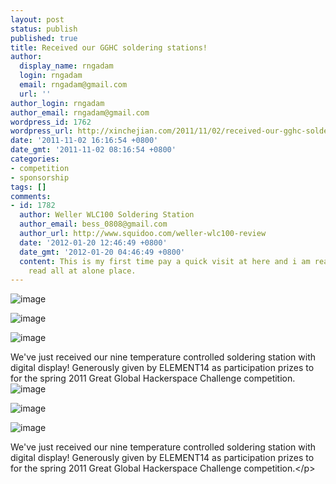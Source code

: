 ```yaml
---
layout: post
status: publish
published: true
title: Received our GGHC soldering stations!
author:
  display_name: rngadam
  login: rngadam
  email: rngadam@gmail.com
  url: ''
author_login: rngadam
author_email: rngadam@gmail.com
wordpress_id: 1762
wordpress_url: http://xinchejian.com/2011/11/02/received-our-gghc-soldering-stations/
date: '2011-11-02 16:16:54 +0800'
date_gmt: '2011-11-02 08:16:54 +0800'
categories:
- competition
- sponsorship
tags: []
comments:
- id: 1782
  author: Weller WLC100 Soldering Station
  author_email: bess_0808@gmail.com
  author_url: http://www.squidoo.com/weller-wlc100-review
  date: '2012-01-20 12:46:49 +0800'
  date_gmt: '2012-01-20 04:46:49 +0800'
  content: This is my first time pay a quick visit at here and i am really happy to
    read all at alone place.
---
```

<p><!--:en--><img style="display: block; margin-right: auto; margin-left: auto;" src="http:&#47;&#47;xinchejian.com&#47;wp-content&#47;uploads&#47;2011&#47;11&#47;wpid-IMG_20111102_160253-1.jpg" alt="image" &#47;></p>
<p><img style="display: block; margin-right: auto; margin-left: auto;" src="http:&#47;&#47;xinchejian.com&#47;wp-content&#47;uploads&#47;2011&#47;11&#47;wpid-IMG_20111102_160428-1.jpg" alt="image" &#47;></p>
<p><img style="display: block; margin-right: auto; margin-left: auto;" src="http:&#47;&#47;xinchejian.com&#47;wp-content&#47;uploads&#47;2011&#47;11&#47;wpid-IMG_20111102_160811-1.jpg" alt="image" &#47;></p>
<p>We've just received our nine temperature controlled soldering station with digital display! Generously given by ELEMENT14 as participation prizes to for the spring 2011 Great Global Hackerspace Challenge competition.<!--:--><!--:zh--><img style="display:block;margin-right:auto;margin-left:auto;" alt="image" src="http:&#47;&#47;xinchejian.com&#47;wp-content&#47;uploads&#47;2011&#47;11&#47;wpid-IMG_20111102_160253-1.jpg" &#47;></p>
<p><img style="display:block;margin-right:auto;margin-left:auto;" alt="image" src="http:&#47;&#47;xinchejian.com&#47;wp-content&#47;uploads&#47;2011&#47;11&#47;wpid-IMG_20111102_160428-1.jpg" &#47;></p>
<p><img style="display:block;margin-right:auto;margin-left:auto;" alt="image" src="http:&#47;&#47;xinchejian.com&#47;wp-content&#47;uploads&#47;2011&#47;11&#47;wpid-IMG_20111102_160811-1.jpg" &#47;></p>
<p>We've just received our nine temperature controlled soldering station with digital display! Generously given by ELEMENT14 as participation prizes to for the spring 2011 Great Global Hackerspace Challenge competition.<&#47;p><!--:--></p>
